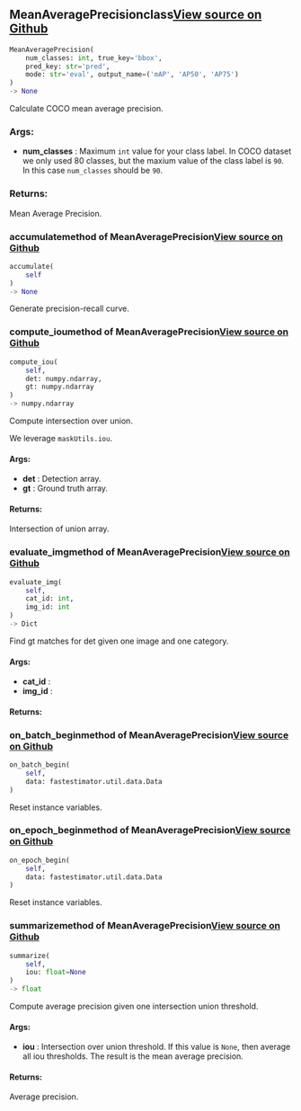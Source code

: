 ## MeanAveragePrecision<span class="tag">class</span><a class="sourcelink" href=https://github.com/fastestimator/fastestimator/blob/r1.0/fastestimator/trace/metric/mean_average_precision.py/#L27-L424>View source on Github</a>
```python
MeanAveragePrecision(
	num_classes: int, true_key='bbox',
	pred_key: str='pred',
	mode: str='eval', output_name=('mAP', 'AP50', 'AP75')
)
-> None
```
Calculate COCO mean average precision.


<h3>Args:</h3>

* **num_classes** :  Maximum `int` value for your class label. In COCO dataset we only used 80 classes, but the maxium        value of the class label is `90`. In this case `num_classes` should be `90`.

<h3>Returns:</h3>
    Mean Average Precision.

### accumulate<span class="tag">method of MeanAveragePrecision</span><a class="sourcelink" href=https://github.com/fastestimator/fastestimator/blob/r1.0/fastestimator/trace/metric/mean_average_precision.py/#L276-L367>View source on Github</a>
```python
accumulate(
	self
)
-> None
```
Generate precision-recall curve.

### compute_iou<span class="tag">method of MeanAveragePrecision</span><a class="sourcelink" href=https://github.com/fastestimator/fastestimator/blob/r1.0/fastestimator/trace/metric/mean_average_precision.py/#L393-L424>View source on Github</a>
```python
compute_iou(
	self,
	det: numpy.ndarray,
	gt: numpy.ndarray
)
-> numpy.ndarray
```
Compute intersection over union.

We leverage `maskUtils.iou`.


<h4>Args:</h4>

* **det** :  Detection array.
* **gt** :  Ground truth array.

<h4>Returns:</h4>
    Intersection of union array.

### evaluate_img<span class="tag">method of MeanAveragePrecision</span><a class="sourcelink" href=https://github.com/fastestimator/fastestimator/blob/r1.0/fastestimator/trace/metric/mean_average_precision.py/#L214-L274>View source on Github</a>
```python
evaluate_img(
	self,
	cat_id: int,
	img_id: int
)
-> Dict
```
Find gt matches for det given one image and one category.


<h4>Args:</h4>

* **cat_id** : 
* **img_id** : 

<h4>Returns:</h4>


### on_batch_begin<span class="tag">method of MeanAveragePrecision</span><a class="sourcelink" href=https://github.com/fastestimator/fastestimator/blob/r1.0/fastestimator/trace/metric/mean_average_precision.py/#L104-L112>View source on Github</a>
```python
on_batch_begin(
	self,
	data: fastestimator.util.data.Data
)
```
Reset instance variables.

### on_epoch_begin<span class="tag">method of MeanAveragePrecision</span><a class="sourcelink" href=https://github.com/fastestimator/fastestimator/blob/r1.0/fastestimator/trace/metric/mean_average_precision.py/#L97-L102>View source on Github</a>
```python
on_epoch_begin(
	self,
	data: fastestimator.util.data.Data
)
```
Reset instance variables.

### summarize<span class="tag">method of MeanAveragePrecision</span><a class="sourcelink" href=https://github.com/fastestimator/fastestimator/blob/r1.0/fastestimator/trace/metric/mean_average_precision.py/#L369-L391>View source on Github</a>
```python
summarize(
	self,
	iou: float=None
)
-> float
```
Compute average precision given one intersection union threshold.


<h4>Args:</h4>

* **iou** :  Intersection over union threshold. If this value is `None`, then average all iou thresholds. The result        is the mean average precision.

<h4>Returns:</h4>
    Average precision.




